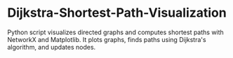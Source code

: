 # Dijkstra-Shortest-Path-Visualization

Python script visualizes directed graphs and computes shortest paths with NetworkX and Matplotlib. It plots graphs, finds paths using Dijkstra's algorithm, and updates nodes.
